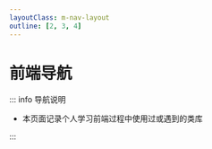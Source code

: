 ```yaml
---
layoutClass: m-nav-layout
outline: [2, 3, 4]
---
```


<script setup>
import Nav from './nav/Nav.vue'
</script>

# 前端导航

::: info 导航说明

- 本页面记录个人学习前端过程中使用过或遇到的类库

:::

<Nav/>
